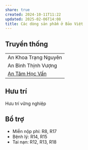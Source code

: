 ```yaml
---
share: true
created: 2024-10-11T11:22
updated: 2025-02-06T14:08
title: Các dòng sản phẩm ở Bảo Việt
---
```

## Truyền thống
|                      |
| -------------------- |
| An Khoa Trạng Nguyên |
| An Bình Thịnh Vượng  |
| [An Tâm Học Vấn](./An%20T%C3%A2m%20H%E1%BB%8Dc%20V%E1%BA%A5n.md)   |
## Hưu trí 
Hưu trí vững nghiệp

## Bổ trợ
- Miễn nộp phí: R8, R17
- Bệnh lý: R14,  R15
- Tai nạn: R12, R13, R18